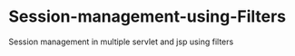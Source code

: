 Session-management-using-Filters
================================

Session management in multiple servlet and jsp using filters 
